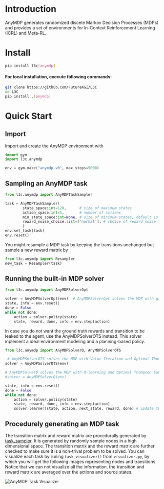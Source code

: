 # Introduction

AnyMDP generates randomized discete Markov Decision Processes (MDPs) and provides a set of environments for In-Context Reinforcement Learning (ICRL) and Meta-RL.

# Install

```bash
pip install l3c[anymdp]
```

#### For local installation, execute following commands:

```bash
git clone https://github.com/FutureAGI/L3C
cd L3C
pip install .[anymdp]
```

# Quick Start

## Import

Import and create the AnyMDP environment with 
```python
import gym
import l3c.anymdp

env = gym.make("anymdp-v0", max_steps=5000)
```

## Sampling an AnyMDP task
```python
from l3c.anymdp import AnyMDPTaskSampler

task = AnyMDPTaskSampler(
        state_space:int=128,      # size of maximum states
        action_space:int=5,       # number of actions
        min_state_space:int=None, # size of minimum states, default is the same as state_space
        reward_noise_choice:list=['normal'], # choice of reward noise type, can select from ['normal', 'binoimial']
        )
env.set_task(task)
env.reset()
```

You might resample a MDP task by keeping the transitions unchanged but sample a new reward matrix by

```python
from l3c.anymdp import Resampler
new_task = Resampler(task)
```

## Running the built-in MDP solver
```python
from l3c.anymdp import AnyMDPSolverOpt

solver = AnyMDPSolverOpt(env)  # AnyMDPSolverOpt solves the MDP with ground truth rewards and transition matrix
state, info = env.reset()
done = False
while not done:
    action = solver.policy(state)
    state, reward, done, info = env.step(action)
```

In case you do not want the ground truth rewards and transition to be leaked to the agent, use the AnyMDPSolverOTS instead. This solver inplement a ideal environment modeling and a planning-based policy.

```python
from l3c.anymdp import AnyMDPSolverQ, AnyMDPSolverOTS

 # AnyMDPSolverOTS solves the MDP with Value Iteration and Optimal Thompson Sampling (Gaussian Noise)
solver = AnyMDPSolverOTS(env) 

# AnyMDPSolverQ solves the MDP with Q-learning and Optimal Thompson Sampling (Gaussian Noise)
#solver = AnyMDPSolverQ(env) 

state, info = env.reset()
done = False
while not done:
    action = solver.policy(state)
    state, reward, done, info = env.step(action)
    solver.learner(state, action, next_state, reward, done) # update the learner
```

## Procedurely generating an MDP task

The transition matrix and reward matrix are procedurally generated by [task_sampler](task_sampler.py). It is generated by randomly sample nodes in a high dimensional space. The transition matrix and the reward matrix are further checked to make sure it is a non-trival problem to be solved.
You can visualize each task by runing ``task_visualizer()`` from ``visualizer.py``, by which you will get the following images representing nodes and transitions. Notice that we can not visualize all the information, the transition and reward matrix are averaged over the actions and source states.

![AnyMDP Task Visualizer](https://github.com/FutureAGI/DataPack/blob/main/demo/anymdp/AnyMDP_Visualization.gif) 